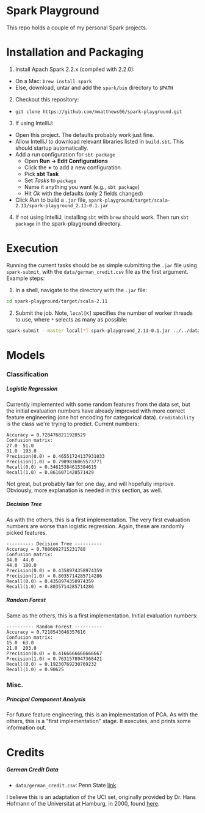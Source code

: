 # Spark Playground
This repo holds a couple of my personal Spark projects.

# Installation and Packaging
1. Install Apach Spark 2.2.x (compiled with 2.2.0):
  * On a Mac: `brew install spark`
  * Else, download, untar and add the `spark/bin` directory to `$PATH`
2. Checkout this repository:
  * `git clone https://github.com/mmatthews06/spark-playground.git`
3. If using IntelliJ:
  * Open this project. The defaults probably work just fine.
  * Allow IntelliJ to download relevant libraries listed in `build.sbt`. This should startup automatically.
  * Add a run configuration for `sbt package`
    * Open **Run -> Edit Configurations**
    * Click the **+** to add a new configuration.
    * Pick **sbt Task**
    * Set *Tasks* to `package`
    * Name it anything you want (e.g., `sbt package`)
    * Hit *Ok* with the defaults (only 2 fields changed)
  * Click *Run* to build a `.jar` file, `spark-playground/target/scala-2.11/spark-playground_2.11-0.1.jar`
4. If not using IntelliJ, installing `sbt` with `brew` should work. Then run `sbt package` in the spark-playground directory.

# Execution
Running the current tasks should be as simple submitting the `.jar` file using `spark-submit`, with the `data/german_credit.csv` file as the first argument. Example steps:
1. In a shell, navigate to the directory with the `.jar` file:
```bash
cd spark-playground/target/scala-2.11
```
2. Submit the job. Note, `local[K]` specifies the number of worker threads to use, where `*` selects as many as possible:
```bash
spark-submit --master local[*] spark-playground_2.11-0.1.jar ../../data/german_credit.csv
```

# Models
### Classification
##### Logistic Regression
Currently implemented with some random features from the data set, but the initial evaluation numbers have already improved with more correct feature engineering (one hot encoding for categorical data). `Creditability` is the class we're trying to predict. Current numbers:
```
Accuracy = 0.7284768211920529
Confusion matrix:
27.0  51.0
31.0  193.0
Precision(0.0) = 0.46551724137931033
Precision(1.0) = 0.7909836065573771
Recall(0.0) = 0.34615384615384615
Recall(1.0) = 0.8616071428571429
```
Not great, but probably fair for one day, and will hopefully improve. Obviously, more explanation is needed in this section, as well.

##### Decision Tree
As with the others, this is a first implementation. The very first evaluation numbers are worse than logistic regression. Again, these are randomly picked features.
```
---------- Decision Tree ----------
Accuracy = 0.7086092715231788
Confusion matrix:
34.0  44.0
44.0  180.0
Precision(0.0) = 0.4358974358974359
Precision(1.0) = 0.8035714285714286
Recall(0.0) = 0.4358974358974359
Recall(1.0) = 0.8035714285714286
```

##### Random Forest
Same as the others, this is a first implementation. Initial evaluation numbers:
```
---------- Random Forest ----------
Accuracy = 0.7218543046357616
Confusion matrix:
15.0  63.0
21.0  203.0
Precision(0.0) = 0.4166666666666667
Precision(1.0) = 0.7631578947368421
Recall(0.0) = 0.19230769230769232
Recall(1.0) = 0.90625
```

### Misc.
##### Principal Component Analysis
For future feature engineering, this is an implementation of PCA. As with the others, this is a "first implementation" stage. It executes, and prints some information out.

# Credits
##### German Credit Data
* `data/german_credit.csv`: Penn State [link](https://onlinecourses.science.psu.edu/stat857/sites/onlinecourses.science.psu.edu.stat857/files/german_credit.csv)

I believe this is an adaptation of the UCI set, originally provided by Dr. Hans Hofmann of the Universitat at Hamburg, in 2000, found [here](https://archive.ics.uci.edu/ml/datasets/statlog+(german+credit+data)).
